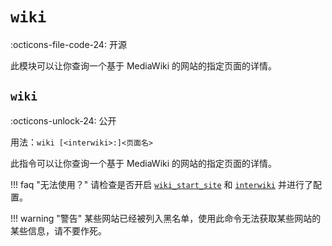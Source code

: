 # `wiki`

:octicons-file-code-24: 开源

此模块可以让你查询一个基于 MediaWiki 的网站的指定页面的详情。

## `wiki`
:octicons-unlock-24: 公开

用法：`wiki [<interwiki>:]<页面名>`

此指令可以让你查询一个基于 MediaWiki 的网站的指定页面的详情。

!!! faq "无法使用？"
    请检查是否开启 [`wiki_start_site`](/modules/wiki/wiki_start_site/) 和 [`interwiki`](/modules/wiki/interwiki/) 并进行了配置。

!!! warning "警告"
    某些网站已经被列入黑名单，使用此命令无法获取某些网站的某些信息，请不要作死。
